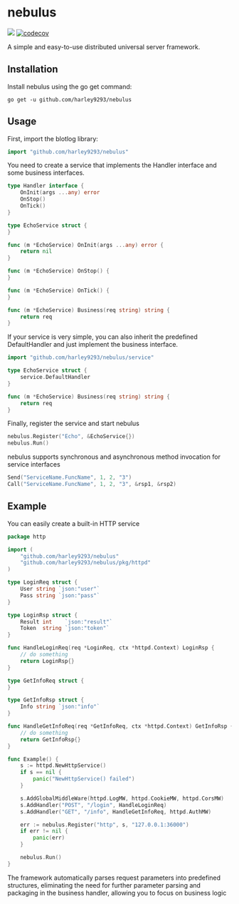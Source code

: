 # nebulus

![](https://github.com/harley9293/nebulus/workflows/Go/badge.svg)
[![codecov](https://codecov.io/gh/harley9293/nebulus/branch/master/graph/badge.svg?token=UB9yvfrUP9)](https://codecov.io/gh/harley9293/nebulus)

A simple and easy-to-use distributed universal server framework.

## Installation

Install nebulus using the go get command:

```shell
go get -u github.com/harley9293/nebulus
```

## Usage

First, import the blotlog library:

```go
import "github.com/harley9293/nebulus"
```

You need to create a service that implements the Handler interface and some business interfaces.

```go
type Handler interface {
	OnInit(args ...any) error
	OnStop()
	OnTick()
}

type EchoService struct {
}

func (m *EchoService) OnInit(args ...any) error {
	return nil
}

func (m *EchoService) OnStop() {
}

func (m *EchoService) OnTick() {
}

func (m *EchoService) Business(req string) string {
	return req
}
```

If your service is very simple, you can also inherit the predefined DefaultHandler and just implement the business interface.

```go
import "github.com/harley9293/nebulus/service"

type EchoService struct {
    service.DefaultHandler
}

func (m *EchoService) Business(req string) string {
	return req
}
```

Finally, register the service and start nebulus

```go
nebulus.Register("Echo", &EchoService{})
nebulus.Run()
```

nebulus supports synchronous and asynchronous method invocation for service interfaces

```go
Send("ServiceName.FuncName", 1, 2, "3")
Call("ServiceName.FuncName", 1, 2, "3", &rsp1, &rsp2)
```

## Example

You can easily create a built-in HTTP service

```go
package http

import (
	"github.com/harley9293/nebulus"
	"github.com/harley9293/nebulus/pkg/httpd"
)

type LoginReq struct {
	User string `json:"user"`
	Pass string `json:"pass"`
}

type LoginRsp struct {
	Result int    `json:"result"`
	Token  string `json:"token"`
}

func HandleLoginReq(req *LoginReq, ctx *httpd.Context) LoginRsp {
	// do something
	return LoginRsp{}
}

type GetInfoReq struct {
}

type GetInfoRsp struct {
	Info string `json:"info"`
}

func HandleGetInfoReq(req *GetInfoReq, ctx *httpd.Context) GetInfoRsp {
	// do something
	return GetInfoRsp{}
}

func Example() {
	s := httpd.NewHttpService()
	if s == nil {
		panic("NewHttpService() failed")
	}

	s.AddGlobalMiddleWare(httpd.LogMW, httpd.CookieMW, httpd.CorsMW)
	s.AddHandler("POST", "/login", HandleLoginReq)
	s.AddHandler("GET", "/info", HandleGetInfoReq, httpd.AuthMW)

	err := nebulus.Register("http", s, "127.0.0.1:36000")
	if err != nil {
		panic(err)
	}

	nebulus.Run()
}
```

The framework automatically parses request parameters into predefined structures, eliminating the need for further parameter parsing and packaging in the business handler, allowing you to focus on business logic
